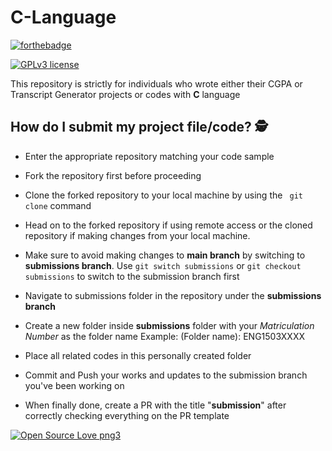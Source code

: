 # C-Language
[![forthebadge](https://forthebadge.com/images/badges/made-with-c.svg)](https://forthebadge.com)

[![GPLv3 license](https://img.shields.io/badge/License-GPLv3-blue.svg)](http://perso.crans.org/besson/LICENSE.html)


This repository is strictly for individuals who wrote either their CGPA or Transcript Generator projects or codes with **C** language

## How do I submit my project file/code? :detective:

- Enter the appropriate repository matching your code sample

- Fork the repository first before proceeding

- Clone the forked repository to your local machine by using the `` git clone`` command

- Head on to the forked repository if using remote access or the cloned repository if making changes from your local machine.

- Make sure to avoid making changes to **main branch** by switching to  **submissions branch**. Use ``git switch submissions`` or ``git checkout submissions`` to switch to the submission branch first

- Navigate to submissions folder in the repository under the **submissions branch**

- Create a new folder inside **submissions** folder with your *Matriculation Number* as the folder name Example: (Folder name): ENG1503XXXX 

- Place all related codes in this personally created folder

- Commit and Push your works and updates to the submission branch you've been working on

- When finally done, create a PR with the title "**submission**" after correctly checking everything on the PR template



[![Open Source Love png3](https://badges.frapsoft.com/os/v3/open-source.png?v=103)](https://github.com/ellerbrock/open-source-badges/)
